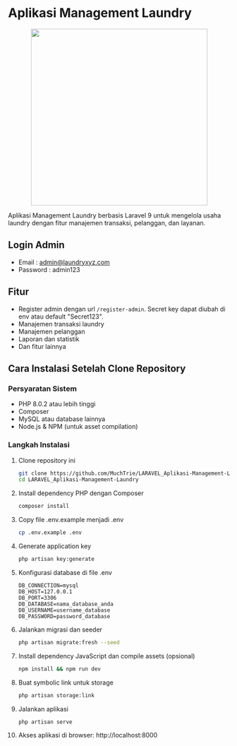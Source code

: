 # Aplikasi Management Laundry

<p align="center"><img src="https://laravel.com/img/logotype.min.svg" width="400"></p>

Aplikasi Management Laundry berbasis Laravel 9 untuk mengelola usaha laundry dengan fitur manajemen transaksi, pelanggan, dan layanan.

## Login Admin
- Email : admin@laundryxyz.com  
- Password : admin123

## Fitur
- Register admin dengan url `/register-admin`. Secret key dapat diubah di env atau default "Secret123".
- Manajemen transaksi laundry
- Manajemen pelanggan
- Laporan dan statistik
- Dan fitur lainnya

## Cara Instalasi Setelah Clone Repository

### Persyaratan Sistem
- PHP 8.0.2 atau lebih tinggi
- Composer
- MySQL atau database lainnya
- Node.js & NPM (untuk asset compilation)

### Langkah Instalasi

1. Clone repository ini
   ```bash
   git clone https://github.com/MuchTrie/LARAVEL_Aplikasi-Management-Laundry.git
   cd LARAVEL_Aplikasi-Management-Laundry
   ```

2. Install dependency PHP dengan Composer
   ```bash
   composer install
   ```

3. Copy file .env.example menjadi .env
   ```bash
   cp .env.example .env
   ```

4. Generate application key
   ```bash
   php artisan key:generate
   ```

5. Konfigurasi database di file .env
   ```
   DB_CONNECTION=mysql
   DB_HOST=127.0.0.1
   DB_PORT=3306
   DB_DATABASE=nama_database_anda
   DB_USERNAME=username_database
   DB_PASSWORD=password_database
   ```

6. Jalankan migrasi dan seeder
   ```bash
   php artisan migrate:fresh --seed
   ```

7. Install dependency JavaScript dan compile assets (opsional)
   ```bash
   npm install && npm run dev
   ```

8. Buat symbolic link untuk storage
   ```bash
   php artisan storage:link
   ```

9. Jalankan aplikasi
   ```bash
   php artisan serve
   ```

10. Akses aplikasi di browser: http://localhost:8000